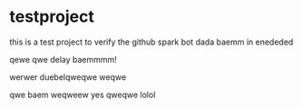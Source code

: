 # testproject
this is a test project to verify the github spark bot
dada
baemm
 in enededed
 
 qewe qwe
delay
 baemmmm!
 
werwer
duebelqweqwe
weqwe

qwe
baem
weqweew
yes
qweqwe
lolol
